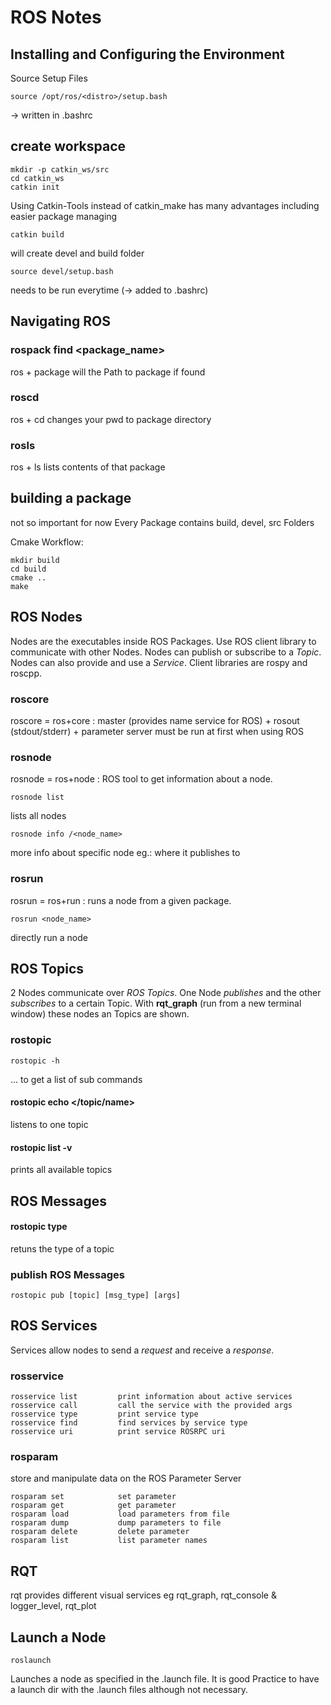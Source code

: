# ROS Notes

## Installing and Configuring the Environment
Source Setup Files
```
source /opt/ros/<distro>/setup.bash
```
-> written in .bashrc

## create workspace
```
mkdir -p catkin_ws/src
cd catkin_ws
catkin init 
```
Using Catkin-Tools instead of catkin_make has many advantages including easier package managing

```
catkin build
```
will create devel and build folder
```
source devel/setup.bash 
```
needs to be run everytime (-> added to .bashrc)

## Navigating ROS
### rospack find <package_name>
ros + package
will the Path to package if found

### roscd <package>
ros + cd
changes your pwd to package directory

### rosls <package>
ros + ls
lists contents of that package

## building a package
not so important for now
Every Package contains build, devel, src Folders

Cmake Workflow:
```
mkdir build
cd build
cmake ..
make
```

## ROS Nodes
Nodes are the executables inside ROS Packages.
Use ROS client library to communicate with other Nodes.
Nodes can publish or subscribe to a _Topic_.
Nodes can also provide and use a _Service_.
Client libraries are rospy and roscpp.

### roscore
roscore = ros+core : master (provides name service for ROS) + rosout (stdout/stderr) + parameter server 
must be run at first when using ROS

### rosnode
rosnode = ros+node : ROS tool to get information about a node.
```
rosnode list
```
lists all nodes

```
rosnode info /<node_name>
```
more info about specific node eg.: where it publishes to

### rosrun
rosrun = ros+run : runs a node from a given package.
```
rosrun <node_name>
```
directly run a node

## ROS Topics
2 Nodes communicate over _ROS Topics_.
One Node _publishes_ and the other _subscribes_ to a certain Topic.
With **rqt_graph** (run from a new terminal window) these nodes an Topics are shown.

### rostopic
```
rostopic -h 
```
... to get a list of sub commands
#### rostopic echo </topic/name>
listens to one topic

#### rostopic list -v 
prints all available topics

## ROS Messages
#### rostopic type </topic>
retuns the type of a topic

### publish ROS Messages 
```
rostopic pub [topic] [msg_type] [args]
```

## ROS Services
Services allow nodes to send a _request_ and receive a _response_.
### rosservice
```
rosservice list         print information about active services
rosservice call         call the service with the provided args
rosservice type         print service type
rosservice find         find services by service type
rosservice uri          print service ROSRPC uri
```

### rosparam
store and manipulate data on the ROS Parameter Server
```
rosparam set            set parameter
rosparam get            get parameter
rosparam load           load parameters from file
rosparam dump           dump parameters to file
rosparam delete         delete parameter
rosparam list           list parameter names
```

## RQT
rqt provides different visual services 
eg rqt_graph, rqt_console & logger_level, rqt_plot

## Launch a Node
```
roslaunch
```
Launches a node as specified in the .launch file.
It is good Practice to have a launch dir with the .launch files although not necessary.
